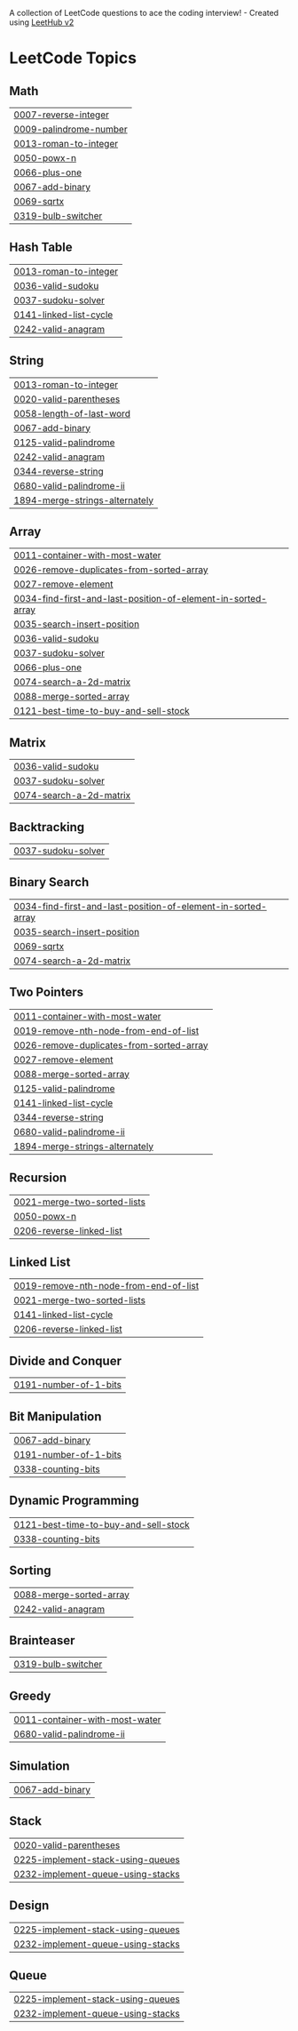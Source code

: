 A collection of LeetCode questions to ace the coding interview! - Created using [LeetHub v2](https://github.com/arunbhardwaj/LeetHub-2.0)
<!---LeetCode Topics Start-->
# LeetCode Topics
## Math
|  |
| ------- |
| [0007-reverse-integer](https://github.com/varsha-kushwaha123/DSA-JAVA/tree/master/0007-reverse-integer) |
| [0009-palindrome-number](https://github.com/varsha-kushwaha123/DSA-JAVA/tree/master/0009-palindrome-number) |
| [0013-roman-to-integer](https://github.com/varsha-kushwaha123/DSA-JAVA/tree/master/0013-roman-to-integer) |
| [0050-powx-n](https://github.com/varsha-kushwaha123/DSA-JAVA/tree/master/0050-powx-n) |
| [0066-plus-one](https://github.com/varsha-kushwaha123/DSA-JAVA/tree/master/0066-plus-one) |
| [0067-add-binary](https://github.com/varsha-kushwaha123/DSA-JAVA/tree/master/0067-add-binary) |
| [0069-sqrtx](https://github.com/varsha-kushwaha123/DSA-JAVA/tree/master/0069-sqrtx) |
| [0319-bulb-switcher](https://github.com/varsha-kushwaha123/DSA-JAVA/tree/master/0319-bulb-switcher) |
## Hash Table
|  |
| ------- |
| [0013-roman-to-integer](https://github.com/varsha-kushwaha123/DSA-JAVA/tree/master/0013-roman-to-integer) |
| [0036-valid-sudoku](https://github.com/varsha-kushwaha123/DSA-JAVA/tree/master/0036-valid-sudoku) |
| [0037-sudoku-solver](https://github.com/varsha-kushwaha123/DSA-JAVA/tree/master/0037-sudoku-solver) |
| [0141-linked-list-cycle](https://github.com/varsha-kushwaha123/DSA-JAVA/tree/master/0141-linked-list-cycle) |
| [0242-valid-anagram](https://github.com/varsha-kushwaha123/DSA-JAVA/tree/master/0242-valid-anagram) |
## String
|  |
| ------- |
| [0013-roman-to-integer](https://github.com/varsha-kushwaha123/DSA-JAVA/tree/master/0013-roman-to-integer) |
| [0020-valid-parentheses](https://github.com/varsha-kushwaha123/DSA-JAVA/tree/master/0020-valid-parentheses) |
| [0058-length-of-last-word](https://github.com/varsha-kushwaha123/DSA-JAVA/tree/master/0058-length-of-last-word) |
| [0067-add-binary](https://github.com/varsha-kushwaha123/DSA-JAVA/tree/master/0067-add-binary) |
| [0125-valid-palindrome](https://github.com/varsha-kushwaha123/DSA-JAVA/tree/master/0125-valid-palindrome) |
| [0242-valid-anagram](https://github.com/varsha-kushwaha123/DSA-JAVA/tree/master/0242-valid-anagram) |
| [0344-reverse-string](https://github.com/varsha-kushwaha123/DSA-JAVA/tree/master/0344-reverse-string) |
| [0680-valid-palindrome-ii](https://github.com/varsha-kushwaha123/DSA-JAVA/tree/master/0680-valid-palindrome-ii) |
| [1894-merge-strings-alternately](https://github.com/varsha-kushwaha123/DSA-JAVA/tree/master/1894-merge-strings-alternately) |
## Array
|  |
| ------- |
| [0011-container-with-most-water](https://github.com/varsha-kushwaha123/DSA-JAVA/tree/master/0011-container-with-most-water) |
| [0026-remove-duplicates-from-sorted-array](https://github.com/varsha-kushwaha123/DSA-JAVA/tree/master/0026-remove-duplicates-from-sorted-array) |
| [0027-remove-element](https://github.com/varsha-kushwaha123/DSA-JAVA/tree/master/0027-remove-element) |
| [0034-find-first-and-last-position-of-element-in-sorted-array](https://github.com/varsha-kushwaha123/DSA-JAVA/tree/master/0034-find-first-and-last-position-of-element-in-sorted-array) |
| [0035-search-insert-position](https://github.com/varsha-kushwaha123/DSA-JAVA/tree/master/0035-search-insert-position) |
| [0036-valid-sudoku](https://github.com/varsha-kushwaha123/DSA-JAVA/tree/master/0036-valid-sudoku) |
| [0037-sudoku-solver](https://github.com/varsha-kushwaha123/DSA-JAVA/tree/master/0037-sudoku-solver) |
| [0066-plus-one](https://github.com/varsha-kushwaha123/DSA-JAVA/tree/master/0066-plus-one) |
| [0074-search-a-2d-matrix](https://github.com/varsha-kushwaha123/DSA-JAVA/tree/master/0074-search-a-2d-matrix) |
| [0088-merge-sorted-array](https://github.com/varsha-kushwaha123/DSA-JAVA/tree/master/0088-merge-sorted-array) |
| [0121-best-time-to-buy-and-sell-stock](https://github.com/varsha-kushwaha123/DSA-JAVA/tree/master/0121-best-time-to-buy-and-sell-stock) |
## Matrix
|  |
| ------- |
| [0036-valid-sudoku](https://github.com/varsha-kushwaha123/DSA-JAVA/tree/master/0036-valid-sudoku) |
| [0037-sudoku-solver](https://github.com/varsha-kushwaha123/DSA-JAVA/tree/master/0037-sudoku-solver) |
| [0074-search-a-2d-matrix](https://github.com/varsha-kushwaha123/DSA-JAVA/tree/master/0074-search-a-2d-matrix) |
## Backtracking
|  |
| ------- |
| [0037-sudoku-solver](https://github.com/varsha-kushwaha123/DSA-JAVA/tree/master/0037-sudoku-solver) |
## Binary Search
|  |
| ------- |
| [0034-find-first-and-last-position-of-element-in-sorted-array](https://github.com/varsha-kushwaha123/DSA-JAVA/tree/master/0034-find-first-and-last-position-of-element-in-sorted-array) |
| [0035-search-insert-position](https://github.com/varsha-kushwaha123/DSA-JAVA/tree/master/0035-search-insert-position) |
| [0069-sqrtx](https://github.com/varsha-kushwaha123/DSA-JAVA/tree/master/0069-sqrtx) |
| [0074-search-a-2d-matrix](https://github.com/varsha-kushwaha123/DSA-JAVA/tree/master/0074-search-a-2d-matrix) |
## Two Pointers
|  |
| ------- |
| [0011-container-with-most-water](https://github.com/varsha-kushwaha123/DSA-JAVA/tree/master/0011-container-with-most-water) |
| [0019-remove-nth-node-from-end-of-list](https://github.com/varsha-kushwaha123/DSA-JAVA/tree/master/0019-remove-nth-node-from-end-of-list) |
| [0026-remove-duplicates-from-sorted-array](https://github.com/varsha-kushwaha123/DSA-JAVA/tree/master/0026-remove-duplicates-from-sorted-array) |
| [0027-remove-element](https://github.com/varsha-kushwaha123/DSA-JAVA/tree/master/0027-remove-element) |
| [0088-merge-sorted-array](https://github.com/varsha-kushwaha123/DSA-JAVA/tree/master/0088-merge-sorted-array) |
| [0125-valid-palindrome](https://github.com/varsha-kushwaha123/DSA-JAVA/tree/master/0125-valid-palindrome) |
| [0141-linked-list-cycle](https://github.com/varsha-kushwaha123/DSA-JAVA/tree/master/0141-linked-list-cycle) |
| [0344-reverse-string](https://github.com/varsha-kushwaha123/DSA-JAVA/tree/master/0344-reverse-string) |
| [0680-valid-palindrome-ii](https://github.com/varsha-kushwaha123/DSA-JAVA/tree/master/0680-valid-palindrome-ii) |
| [1894-merge-strings-alternately](https://github.com/varsha-kushwaha123/DSA-JAVA/tree/master/1894-merge-strings-alternately) |
## Recursion
|  |
| ------- |
| [0021-merge-two-sorted-lists](https://github.com/varsha-kushwaha123/DSA-JAVA/tree/master/0021-merge-two-sorted-lists) |
| [0050-powx-n](https://github.com/varsha-kushwaha123/DSA-JAVA/tree/master/0050-powx-n) |
| [0206-reverse-linked-list](https://github.com/varsha-kushwaha123/DSA-JAVA/tree/master/0206-reverse-linked-list) |
## Linked List
|  |
| ------- |
| [0019-remove-nth-node-from-end-of-list](https://github.com/varsha-kushwaha123/DSA-JAVA/tree/master/0019-remove-nth-node-from-end-of-list) |
| [0021-merge-two-sorted-lists](https://github.com/varsha-kushwaha123/DSA-JAVA/tree/master/0021-merge-two-sorted-lists) |
| [0141-linked-list-cycle](https://github.com/varsha-kushwaha123/DSA-JAVA/tree/master/0141-linked-list-cycle) |
| [0206-reverse-linked-list](https://github.com/varsha-kushwaha123/DSA-JAVA/tree/master/0206-reverse-linked-list) |
## Divide and Conquer
|  |
| ------- |
| [0191-number-of-1-bits](https://github.com/varsha-kushwaha123/DSA-JAVA/tree/master/0191-number-of-1-bits) |
## Bit Manipulation
|  |
| ------- |
| [0067-add-binary](https://github.com/varsha-kushwaha123/DSA-JAVA/tree/master/0067-add-binary) |
| [0191-number-of-1-bits](https://github.com/varsha-kushwaha123/DSA-JAVA/tree/master/0191-number-of-1-bits) |
| [0338-counting-bits](https://github.com/varsha-kushwaha123/DSA-JAVA/tree/master/0338-counting-bits) |
## Dynamic Programming
|  |
| ------- |
| [0121-best-time-to-buy-and-sell-stock](https://github.com/varsha-kushwaha123/DSA-JAVA/tree/master/0121-best-time-to-buy-and-sell-stock) |
| [0338-counting-bits](https://github.com/varsha-kushwaha123/DSA-JAVA/tree/master/0338-counting-bits) |
## Sorting
|  |
| ------- |
| [0088-merge-sorted-array](https://github.com/varsha-kushwaha123/DSA-JAVA/tree/master/0088-merge-sorted-array) |
| [0242-valid-anagram](https://github.com/varsha-kushwaha123/DSA-JAVA/tree/master/0242-valid-anagram) |
## Brainteaser
|  |
| ------- |
| [0319-bulb-switcher](https://github.com/varsha-kushwaha123/DSA-JAVA/tree/master/0319-bulb-switcher) |
## Greedy
|  |
| ------- |
| [0011-container-with-most-water](https://github.com/varsha-kushwaha123/DSA-JAVA/tree/master/0011-container-with-most-water) |
| [0680-valid-palindrome-ii](https://github.com/varsha-kushwaha123/DSA-JAVA/tree/master/0680-valid-palindrome-ii) |
## Simulation
|  |
| ------- |
| [0067-add-binary](https://github.com/varsha-kushwaha123/DSA-JAVA/tree/master/0067-add-binary) |
## Stack
|  |
| ------- |
| [0020-valid-parentheses](https://github.com/varsha-kushwaha123/DSA-JAVA/tree/master/0020-valid-parentheses) |
| [0225-implement-stack-using-queues](https://github.com/varsha-kushwaha123/DSA-JAVA/tree/master/0225-implement-stack-using-queues) |
| [0232-implement-queue-using-stacks](https://github.com/varsha-kushwaha123/DSA-JAVA/tree/master/0232-implement-queue-using-stacks) |
## Design
|  |
| ------- |
| [0225-implement-stack-using-queues](https://github.com/varsha-kushwaha123/DSA-JAVA/tree/master/0225-implement-stack-using-queues) |
| [0232-implement-queue-using-stacks](https://github.com/varsha-kushwaha123/DSA-JAVA/tree/master/0232-implement-queue-using-stacks) |
## Queue
|  |
| ------- |
| [0225-implement-stack-using-queues](https://github.com/varsha-kushwaha123/DSA-JAVA/tree/master/0225-implement-stack-using-queues) |
| [0232-implement-queue-using-stacks](https://github.com/varsha-kushwaha123/DSA-JAVA/tree/master/0232-implement-queue-using-stacks) |
<!---LeetCode Topics End-->
